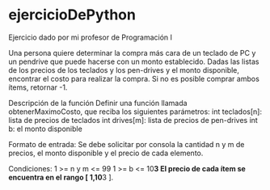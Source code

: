 # ejercicioDePython
Ejercicio dado por mi profesor de Programación I

Una persona quiere determinar la compra más cara de un teclado de PC y un pendrive que puede hacerse con un monto establecido. Dadas las listas de los precios de los teclados y los pen-drives y el monto disponible, encontrar el costo para realizar la compra. Si no es posible comprar ambos ítems, retornar -1.

Descripción de la función
Definir una función llamada obtenerMaximoCosto, que reciba los siguientes parámetros:
int teclados[n]: lista de precios de teclados
int drives[m]: lista de precios de pen-drives
int b: el monto disponible

Formato de entrada:
Se debe solicitar por consola la cantidad n y m de precios, el monto disponible y el precio de cada elemento.

Condiciones:
1 >= n y m <= 99
1 >= b <= 10**3
El precio de cada ítem se encuentra en el rango [ 1,10**3 ].
